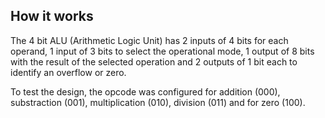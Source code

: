 <!---

This file is used to generate your project datasheet. Please fill in the information below and delete any unused
sections.

You can also include images in this folder and reference them in the markdown. Each image must be less than
512 kb in size, and the combined size of all images must be less than 1 MB.
-->

## How it works

The 4 bit ALU (Arithmetic Logic Unit) has 2 inputs of 4 bits for each operand, 1 input of 3 bits to select the operational mode, 1 output of 8 bits with the result of the selected operation and 2 outputs of 1 bit each to identify an overflow or zero.

To test the design, the opcode was configured for addition (000), substraction (001), multiplication (010), division (011) and for zero (100).





